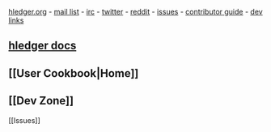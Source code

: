 [hledger.org](http://hledger.org) - 
[mail&nbsp;list](http://list.hledger.org) - 
[irc](http://irc.hledger.org) - 
[twitter](https://twitter.com/search?q=%23hledger&src=typd&f=realtime) -
[reddit](https://www.reddit.com/r/plaintextaccounting) -
[issues](http://issues.hledger.org) - 
[contributor guide](http://hledger.org/contributing) - 
[dev links](http://hledger.org/contributing#links) 

## [hledger docs](http://hledger.org/docs)

## [[User Cookbook|Home]]

## [[Dev Zone]]

[[Issues]]  
